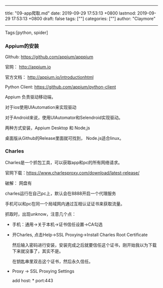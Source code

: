 
---
title: "09-app爬取.md"
date: 2019-09-29 17:53:13 +0800
lastmod: 2019-09-29 17:53:13 +0800
draft: false
tags: [""]
categories: [""]
author: "Claymore"

---
Tags:[python, spider]

### Appium的安装

GIthub: https://github.com/appium/apppium

官网： http://appium.io

官方文档： http://appium.io/introductionhtml

Python Client: https://github.com/appium/python-client



Appium 负责驱动移动端，

对于ios使用UIAutomation来实现驱动

对于Android来说，使用UIAutomator和Selendroid实现驱动。



两种方式安装，Appium Desktop 和 Node,js

桌面版从Github的Release里面就可找到， Node.js适合linux。



### Charles

Charles是一个抓包工具，可以获取app和pc的所有网络请求。

官网下载：https://www.charlesproxy.com/download/latest-release/

破解： 网盘有



charles运行在自己pc上，默认会在8888开启一个代理服务

手机可以和pc在同一个局域网内通过互相认证证书来获取流量。



抓取时，出现unknow，注意几个点：

* 手机：通用->关于本机->证书信任设置->CA勾选

* 开Charles, 点击Help->SSL Proxying->Install Charles Root Certificate

  然后输入密码进行安装，安装完成之后就要信任这个证书，刚开始我以为下载下来就没事了，其实不是。

  在钥匙串里双击这个证书，然后永久信任。

* Proxy -> SSL Proxying Settings 

  add host: * port:443